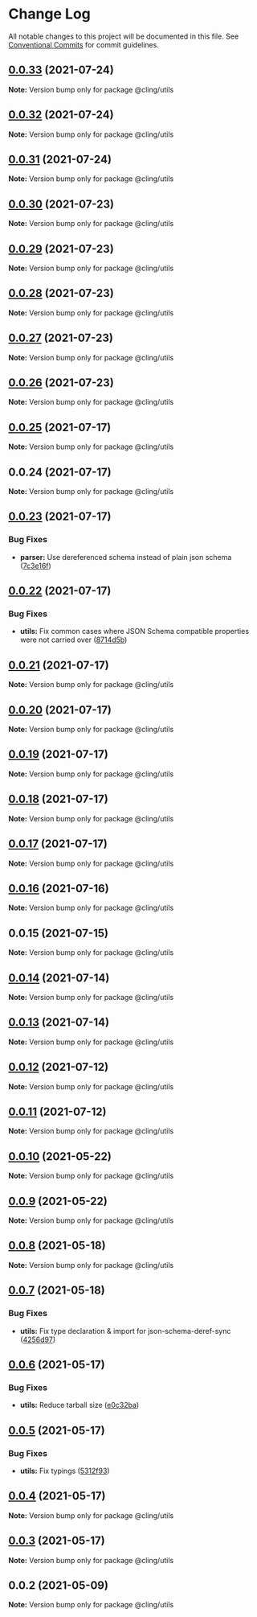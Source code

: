 # Change Log

All notable changes to this project will be documented in this file.
See [Conventional Commits](https://conventionalcommits.org) for commit guidelines.

## [0.0.33](https://github.com/simonlovesyou/cling/compare/@cling/utils@0.0.32...@cling/utils@0.0.33) (2021-07-24)

**Note:** Version bump only for package @cling/utils





## [0.0.32](https://github.com/simonlovesyou/cling/compare/@cling/utils@0.0.31...@cling/utils@0.0.32) (2021-07-24)

**Note:** Version bump only for package @cling/utils





## [0.0.31](https://github.com/simonlovesyou/cling/compare/@cling/utils@0.0.30...@cling/utils@0.0.31) (2021-07-24)

**Note:** Version bump only for package @cling/utils





## [0.0.30](https://github.com/simonlovesyou/cling/compare/@cling/utils@0.0.29...@cling/utils@0.0.30) (2021-07-23)

**Note:** Version bump only for package @cling/utils





## [0.0.29](https://github.com/simonlovesyou/cling/compare/@cling/utils@0.0.28...@cling/utils@0.0.29) (2021-07-23)

**Note:** Version bump only for package @cling/utils





## [0.0.28](https://github.com/simonlovesyou/cling/compare/@cling/utils@0.0.27...@cling/utils@0.0.28) (2021-07-23)

**Note:** Version bump only for package @cling/utils





## [0.0.27](https://github.com/simonlovesyou/cling/compare/@cling/utils@0.0.26...@cling/utils@0.0.27) (2021-07-23)

**Note:** Version bump only for package @cling/utils





## [0.0.26](https://github.com/simonlovesyou/cling/compare/@cling/utils@0.0.25...@cling/utils@0.0.26) (2021-07-23)

**Note:** Version bump only for package @cling/utils





## [0.0.25](https://github.com/simonlovesyou/cling/compare/@cling/utils@0.0.24...@cling/utils@0.0.25) (2021-07-17)

**Note:** Version bump only for package @cling/utils





## 0.0.24 (2021-07-17)

**Note:** Version bump only for package @cling/utils





## [0.0.23](https://github.com/simonlovesyou/cling/compare/@cling/utils@0.0.22...@cling/utils@0.0.23) (2021-07-17)


### Bug Fixes

* **parser:** Use dereferenced schema instead of plain json schema ([7c3e16f](https://github.com/simonlovesyou/cling/commit/7c3e16f0b4f65ec86deb5633cf5b0b9ab3703a6a))





## [0.0.22](https://github.com/simonlovesyou/cling/compare/@cling/utils@0.0.21...@cling/utils@0.0.22) (2021-07-17)


### Bug Fixes

* **utils:** Fix common cases where JSON Schema compatible properties were not carried over ([8714d5b](https://github.com/simonlovesyou/cling/commit/8714d5b8d086c34b8c59e2ee13d45326d537d13a))





## [0.0.21](https://github.com/simonlovesyou/cling/compare/@cling/utils@0.0.20...@cling/utils@0.0.21) (2021-07-17)

**Note:** Version bump only for package @cling/utils





## [0.0.20](https://github.com/simonlovesyou/cling/compare/@cling/utils@0.0.19...@cling/utils@0.0.20) (2021-07-17)

**Note:** Version bump only for package @cling/utils





## [0.0.19](https://github.com/simonlovesyou/cling/compare/@cling/utils@0.0.18...@cling/utils@0.0.19) (2021-07-17)

**Note:** Version bump only for package @cling/utils





## [0.0.18](https://github.com/simonlovesyou/cling/compare/@cling/utils@0.0.17...@cling/utils@0.0.18) (2021-07-17)

**Note:** Version bump only for package @cling/utils





## [0.0.17](https://github.com/simonlovesyou/cling/compare/@cling/utils@0.0.16...@cling/utils@0.0.17) (2021-07-17)

**Note:** Version bump only for package @cling/utils





## [0.0.16](https://github.com/simonlovesyou/cling/compare/@cling/utils@0.0.15...@cling/utils@0.0.16) (2021-07-16)

**Note:** Version bump only for package @cling/utils





## 0.0.15 (2021-07-15)

**Note:** Version bump only for package @cling/utils





## [0.0.14](https://github.com/simonlovesyou/cling/compare/@cling/utils@0.0.13...@cling/utils@0.0.14) (2021-07-14)

**Note:** Version bump only for package @cling/utils





## [0.0.13](https://github.com/simonlovesyou/cling/compare/@cling/utils@0.0.12...@cling/utils@0.0.13) (2021-07-14)

**Note:** Version bump only for package @cling/utils





## [0.0.12](https://github.com/simonlovesyou/cling/compare/@cling/utils@0.0.11...@cling/utils@0.0.12) (2021-07-12)

**Note:** Version bump only for package @cling/utils





## [0.0.11](https://github.com/simonlovesyou/cling/compare/@cling/utils@0.0.10...@cling/utils@0.0.11) (2021-07-12)

**Note:** Version bump only for package @cling/utils





## [0.0.10](https://github.com/simonlovesyou/cling/compare/@cling/utils@0.0.9...@cling/utils@0.0.10) (2021-05-22)

**Note:** Version bump only for package @cling/utils





## [0.0.9](https://github.com/simonlovesyou/cling/compare/@cling/utils@0.0.8...@cling/utils@0.0.9) (2021-05-22)

**Note:** Version bump only for package @cling/utils





## [0.0.8](https://github.com/simonlovesyou/cling/compare/@cling/utils@0.0.7...@cling/utils@0.0.8) (2021-05-18)

**Note:** Version bump only for package @cling/utils





## [0.0.7](https://github.com/simonlovesyou/cling/compare/@cling/utils@0.0.6...@cling/utils@0.0.7) (2021-05-18)


### Bug Fixes

* **utils:** Fix type declaration & import for json-schema-deref-sync ([4256d97](https://github.com/simonlovesyou/cling/commit/4256d97adfcd15cbd79cc0b0482ea1d4ff5ca64f))





## [0.0.6](https://github.com/simonlovesyou/cling/compare/@cling/utils@0.0.5...@cling/utils@0.0.6) (2021-05-17)


### Bug Fixes

* **utils:** Reduce tarball size ([e0c32ba](https://github.com/simonlovesyou/cling/commit/e0c32bab907587e63e07ef7f2402762f7879fce0))





## [0.0.5](https://github.com/simonlovesyou/cling/compare/@cling/utils@0.0.4...@cling/utils@0.0.5) (2021-05-17)


### Bug Fixes

* **utils:** Fix typings ([5312f93](https://github.com/simonlovesyou/cling/commit/5312f9374c562fa3321a634665780f19177a3efe))





## [0.0.4](https://github.com/simonlovesyou/cling/compare/@cling/utils@0.0.3...@cling/utils@0.0.4) (2021-05-17)

**Note:** Version bump only for package @cling/utils





## [0.0.3](https://github.com/simonlovesyou/cling/compare/@cling/utils@0.0.2...@cling/utils@0.0.3) (2021-05-17)

**Note:** Version bump only for package @cling/utils





## 0.0.2 (2021-05-09)

**Note:** Version bump only for package @cling/utils
